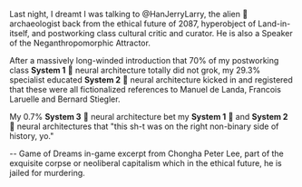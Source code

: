 





Last night, I dreamt I was talking to @HanJerryLarry, the alien 👾 archaeologist back from the ethical future of 2087, hyperobject of Land-in-itself, and postworking class cultural critic and curator. He is also a Speaker of the Neganthropomorphic Attractor.

After a massively long-winded introduction that 70% of my postworking class **System 1** 🧠 neural architecture totally did not grok, my 29.3% specialist educated **System 2** 🧠 neural architecture kicked in and registered that these were all fictionalized references to Manuel de Landa, Francois Laruelle and Bernard Stiegler. 

My 0.7% **System 3** 🧠 neural architecture bet my **System 1** 🧠 and **System 2** 🧠 neural architectures that "this sh-t was on the right non-binary side of history, yo."

-- Game of Dreams in-game excerpt from Chongha Peter Lee, part of the exquisite corpse or neoliberal capitalism which in the ethical future, he is jailed for murdering.
















